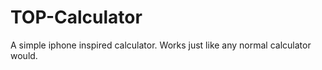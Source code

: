 # TOP-Calculator

A simple iphone inspired calculator. 
Works just like any normal calculator would.